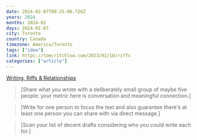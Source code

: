 ```yaml
---
date: 2024-02-07T00:25:06.726Z
years: 2024
months: 2024-02
days: 2024-02-07
city: Toronto
country: Canada
timezone: America/Toronto
tags: ["idea"]
link: https://tomcritchlow.com/2023/02/10/riffs
categories: ["article"]
---
```

[Writing, Riffs & Relationships](https://tomcritchlow.com/2023/02/10/riffs)

> [Share what you wrote with a deliberately small group of maybe five people: your metric here is conversation and meaningful connection.]

> [Write for one person to focus the text and also guarantee there's at least one person you can share with via direct message.]

> [Scan your list of decent drafts considering who you could write each for.]
